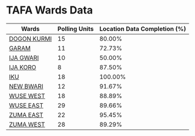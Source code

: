 
# TAFA Wards Data

| Wards | Polling Units | Location Data Completion (%) |
| ---- | ----- | ------- |
| [DOGON KURMI](./wards/17242-dogon-kurmi) | 15 | 80.00% |
| [GARAM](./wards/17243-garam) | 11 | 72.73% |
| [IJA GWARI](./wards/17244-ija-gwari) | 10 | 50.00% |
| [IJA KORO](./wards/17245-ija-koro) | 8 | 87.50% |
| [IKU](./wards/17246-iku) | 18 | 100.00% |
| [NEW BWARI](./wards/17247-new-bwari) | 12 | 91.67% |
| [WUSE WEST](./wards/17248-wuse-west) | 18 | 88.89% |
| [WUSE  EAST](./wards/17249-wuse-east) | 29 | 89.66% |
| [ZUMA EAST](./wards/17250-zuma-east) | 22 | 95.45% |
| [ZUMA WEST](./wards/17251-zuma-west) | 28 | 89.29% |




